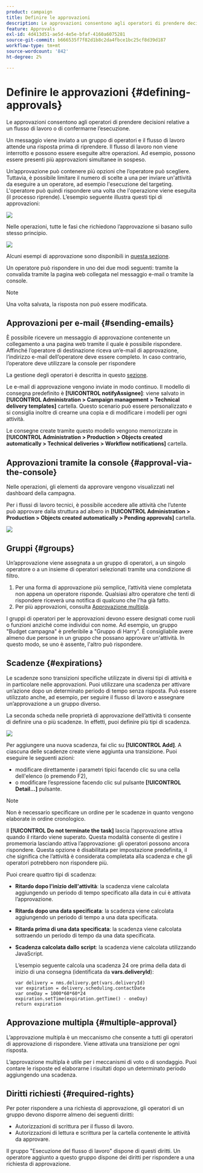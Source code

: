 ```yaml
---
product: campaign
title: Definire le approvazioni
description: Le approvazioni consentono agli operatori di prendere decisioni relative a un flusso di lavoro o di confermarne l’esecuzione
feature: Approvals
exl-id: 4d413d51-ae5d-4e5e-bfaf-4160a6075281
source-git-commit: b666535f7f82d1b8c2da4fbce1bc25cf8d39d187
workflow-type: tm+mt
source-wordcount: '842'
ht-degree: 2%

---
```


# Definire le approvazioni {#defining-approvals}



Le approvazioni consentono agli operatori di prendere decisioni relative a un flusso di lavoro o di confermarne l’esecuzione.

Un messaggio viene inviato a un gruppo di operatori e il flusso di lavoro attende una risposta prima di riprendere. Il flusso di lavoro non viene interrotto e possono essere eseguite altre operazioni. Ad esempio, possono essere presenti più approvazioni simultanee in sospeso.

Un’approvazione può contenere più opzioni che l’operatore può scegliere. Tuttavia, è possibile limitare il numero di scelte a una per inviare un&#39;attività da eseguire a un operatore, ad esempio l&#39;esecuzione del targeting. L&#39;operatore può quindi rispondere una volta che l&#39;operazione viene eseguita (il processo riprende). L’esempio seguente illustra questi tipi di approvazioni:

![](assets/validation-1.png)

Nelle operazioni, tutte le fasi che richiedono l’approvazione si basano sullo stesso principio.

![](assets/validation-1-in-op.png)

Alcuni esempi di approvazione sono disponibili in [questa sezione](../../campaign/using/marketing-campaign-approval.md#checking-and-approving-deliveries).

Un operatore può rispondere in uno dei due modi seguenti: tramite la convalida tramite la pagina web collegata nel messaggio e-mail o tramite la console.

>[!NOTE]
>
>Una volta salvata, la risposta non può essere modificata.

## Approvazioni per e-mail {#sending-emails}

È possibile ricevere un messaggio di approvazione contenente un collegamento a una pagina web tramite il quale è possibile rispondere. Affinché l’operatore di destinazione riceva un’e-mail di approvazione, l’indirizzo e-mail dell’operatore deve essere completo. In caso contrario, l’operatore deve utilizzare la console per rispondere

La gestione degli operatori è descritta in questo [sezione](../../platform/using/access-management.md).

Le e-mail di approvazione vengono inviate in modo continuo. Il modello di consegna predefinito è **[!UICONTROL notifyAssignee]**: viene salvato in **[!UICONTROL Administration > Campaign management > Technical delivery templates]** cartella. Questo scenario può essere personalizzato e si consiglia inoltre di crearne una copia e di modificare i modelli per ogni attività.

Le consegne create tramite questo modello vengono memorizzate in **[!UICONTROL Administration > Production > Objects created automatically > Technical deliveries > Workflow notifications]** cartella.

## Approvazioni tramite la console {#approval-via-the-console}

Nelle operazioni, gli elementi da approvare vengono visualizzati nel dashboard della campagna.

Per i flussi di lavoro tecnici, è possibile accedere alle attività che l’utente può approvare dalla struttura ad albero in **[!UICONTROL Administration > Production > Objects created automatically > Pending approvals]** cartella.

![](assets/validation-node.png)

## Gruppi {#groups}

Un’approvazione viene assegnata a un gruppo di operatori, a un singolo operatore o a un insieme di operatori selezionati tramite una condizione di filtro.

1. Per una forma di approvazione più semplice, l’attività viene completata non appena un operatore risponde. Qualsiasi altro operatore che tenti di rispondere riceverà una notifica di qualcuno che l&#39;ha già fatto.
1. Per più approvazioni, consulta [Approvazione multipla](#multiple-approval).

I gruppi di operatori per le approvazioni devono essere designati come ruoli o funzioni anziché come individui con nome. Ad esempio, un gruppo &quot;Budget campagna&quot; è preferibile a &quot;Gruppo di Harry&quot;. È consigliabile avere almeno due persone in un gruppo che possano approvare un&#39;attività. In questo modo, se uno è assente, l&#39;altro può rispondere.

## Scadenze {#expirations}

Le scadenze sono transizioni specifiche utilizzate in diversi tipi di attività e in particolare nelle approvazioni. Puoi utilizzare una scadenza per attivare un’azione dopo un determinato periodo di tempo senza risposta. Può essere utilizzato anche, ad esempio, per seguire il flusso di lavoro e assegnare un’approvazione a un gruppo diverso.

La seconda scheda nelle proprietà di approvazione dell’attività ti consente di definire una o più scadenze. In effetti, puoi definire più tipi di scadenza.

![](assets/expiration.png)

Per aggiungere una nuova scadenza, fai clic su **[!UICONTROL Add]**. A ciascuna delle scadenze create viene aggiunta una transizione. Puoi eseguire le seguenti azioni:

* modificare direttamente i parametri tipici facendo clic su una cella dell&#39;elenco (o premendo F2),
* o modificare l’espressione facendo clic sul pulsante **[!UICONTROL Detail...]** pulsante.

>[!NOTE]
>
>Non è necessario specificare un ordine per le scadenze in quanto vengono elaborate in ordine cronologico.

Il **[!UICONTROL Do not terminate the task]** lascia l’approvazione attiva quando il ritardo viene superato. Questa modalità consente di gestire i promemoria lasciando attiva l’approvazione: gli operatori possono ancora rispondere. Questa opzione è disabilitata per impostazione predefinita, il che significa che l’attività è considerata completata alla scadenza e che gli operatori potrebbero non rispondere più.

Puoi creare quattro tipi di scadenza:

* **Ritardo dopo l&#39;inizio dell&#39;attività**: la scadenza viene calcolata aggiungendo un periodo di tempo specificato alla data in cui è attivata l’approvazione.
* **Ritarda dopo una data specificata**: la scadenza viene calcolata aggiungendo un periodo di tempo a una data specificata.
* **Ritarda prima di una data specificata**: la scadenza viene calcolata sottraendo un periodo di tempo da una data specificata.
* **Scadenza calcolata dallo script**: la scadenza viene calcolata utilizzando JavaScript.

  L’esempio seguente calcola una scadenza 24 ore prima della data di inizio di una consegna (identificata da **vars.deliveryId**):

  ```
  var delivery = nms.delivery.get(vars.deliveryId)
  var expiration = delivery.scheduling.contactDate
  var oneDay = 1000*60*60*24
  expiration.setTime(expiration.getTime() - oneDay)
  return expiration
  ```

## Approvazione multipla {#multiple-approval}

L’approvazione multipla è un meccanismo che consente a tutti gli operatori di approvazione di rispondere. Viene attivata una transizione per ogni risposta.

L’approvazione multipla è utile per i meccanismi di voto o di sondaggio. Puoi contare le risposte ed elaborarne i risultati dopo un determinato periodo aggiungendo una scadenza.

## Diritti richiesti {#required-rights}

Per poter rispondere a una richiesta di approvazione, gli operatori di un gruppo devono disporre almeno dei seguenti diritti:

* Autorizzazioni di scrittura per il flusso di lavoro.
* Autorizzazioni di lettura e scrittura per la cartella contenente le attività da approvare.

Il gruppo &quot;Esecuzione del flusso di lavoro&quot; dispone di questi diritti. Un operatore aggiunto a questo gruppo dispone dei diritti per rispondere a una richiesta di approvazione.
